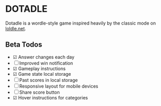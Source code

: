 # DOTADLE
Dotadle is a wordle-style game inspired heavily by the classic mode on [loldle.net](https://loldle.net/).

## Beta Todos
- &#9745; Answer changes each day
- &#9744; Improved win notification
- &#9745; Gameplay instructions
- &#9745; Game state local storage
- &#9744; Past scores in local storage
- &#9744; Responsive layout for mobile devices
- &#9744; Share score button
- &#9745; Hover instructions for categories
